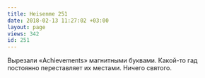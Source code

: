 ```yaml
---
title: Heisenme 251
date: 2018-02-13 11:27:02 +03:00
layout: page
views: 342
id: 251
---
```


Вырезали «Achievements» магнитными буквами. Какой-то гад постоянно переставляет их местами. Ничего святого.


